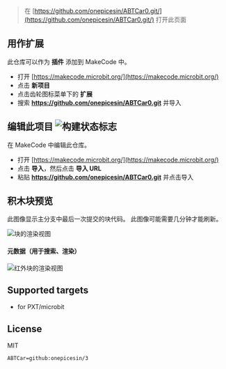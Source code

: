> 在 [https://github.com/onepicesin/ABTCar0.git/](https://github.com/onepicesin/ABTCar0.git/) 打开此页面

## 用作扩展

此仓库可以作为 **插件** 添加到 MakeCode 中。

* 打开 [https://makecode.microbit.org/](https://makecode.microbit.org/)
* 点击 **新项目**
* 点击齿轮图标菜单下的 **扩展**
* 搜索 **https://github.com/onepicesin/ABTCar0.git** 并导入

## 编辑此项目 ![构建状态标志](https://github.com/onepicesin/ABTCar0.git/icon1.png)

在 MakeCode 中编辑此仓库。

* 打开 [https://makecode.microbit.org/](https://makecode.microbit.org/)
* 点击 **导入**，然后点击 **导入 URL**
* 粘贴 **https://github.com/onepicesin/ABTCar0.git** 并点击导入

## 积木块预览

此图像显示主分支中最后一次提交的块代码。
此图像可能需要几分钟才能刷新。

![块的渲染视图](https://github.com/onepicesin/ABTCar0.git/icon1.png)

#### 元数据（用于搜索、渲染）

![红外块的渲染视图](https://github.com/onepicesin/ABTCar0.git/icon.png)

## Supported targets

* for PXT/microbit

## License

MIT

```package
ABTCar=github:onepicesin/3
```